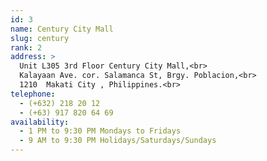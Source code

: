 ```yaml
---
id: 3
name: Century City Mall
slug: century
rank: 2
address: > 
  Unit L305 3rd Floor Century City Mall,<br>
  Kalayaan Ave. cor. Salamanca St, Brgy. Poblacion,<br>
  1210  Makati City , Philippines.<br>
telephone: 
  - (+632) 218 20 12
  - (+63) 917 820 64 69
availability:
  - 1 PM to 9:30 PM Mondays to Fridays
  - 9 AM to 9:30 PM Holidays/Saturdays/Sundays
---
```

